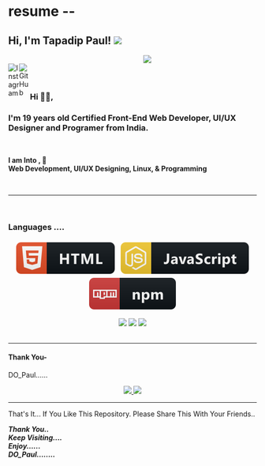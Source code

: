 # resume -- <h2>Hi, I'm Tapadip Paul! <img src="https://media.giphy.com/media/12oufCB0MyZ1Go/giphy.gif" width="50"></h2>
<img align='right' src="https://media.giphy.com/media/M9gbBd9nbDrOTu1Mqx/giphy.gif" width="230">
<br/>

<a href="https://www.instagram.com/do__paul">
  <img align="left" alt="Instagram" width="22px" src="https://cdn.jsdelivr.net/npm/simple-icons@v3/icons/instagram.svg" />
</a>
<a href="https://github.com/Tapadip16">
  <img align="left" alt="GitHub" width="22px" src="https://cdn.jsdelivr.net/npm/simple-icons@3.5.0/icons/github.svg" />
</a>
<br/>
<br/>

### Hi 🙋‍♂️,
### I'm 19 years old Certified Front-End Web Developer, UI/UX Designer and Programer from India.

<br/>


**I am Into , 🙏**
<br/>
**Web Development, UI/UX Designing, Linux, & Programming**


<br />

*************

<br />

### Languages ....

<p align="center">
 <img src="https://raw.githubusercontent.com/8bithemant/8bithemant/master/svg/dev/languages/html.svg" alt="" style="vertical-align:top; margin:4px"> <img src="https://raw.githubusercontent.com/8bithemant/8bithemant/master/svg/dev/languages/js.svg" alt="" style="vertical-align:top; margin:4px"> <img src="https://raw.githubusercontent.com/8bithemant/8bithemant/master/svg/dev/services/npm.svg" alt="" style="vertical-align:top; margin:4px">
 </p>
 <p align="center">
 <code><a href="https://www.python.org/"><img height="50" src="https://www.vectorlogo.zone/logos/python/python-ar21.svg"></a></code>
<code><a href="https://www.linux.org/"><img height="50" src="https://www.vectorlogo.zone/logos/linux/linux-ar21.svg"></a></code>
<code><a href="https://www.java.com/"><img height="50" src="https://www.vectorlogo.zone/logos/java/java-ar21.svg"></a></code>
<br/><br/>
</p>

***********************************

#### Thank You-


DO_Paul......

<p align="center">
  <a href="https://wikipedia.org/wiki/Shell_script">
    <img src="https://img.shields.io/badge/language-Python-green.svg">
 </a>
  <a href="https://www.instagram.com/do__paul/">
    <img src="https://img.shields.io/badge/Instagram-DO_Paul-blue.svg">
 </a>
</p>

***

That's It... If You Like This Repository. Please Share This With Your Friends..



***Thank You..*** <br>
***Keep Visiting....*** <br>
***Enjoy......*** <br>
***DO_Paul........***
